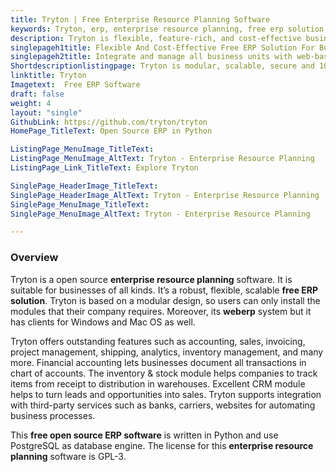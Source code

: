 ```yaml
---
title: Tryton | Free Enterprise Resource Planning Software
keywords: Tryton, erp, enterprise resource planning, free erp solution, free erp application, free open source erp software, weberp, erp modules
description: Tryton is flexible, feature-rich, and cost-effective business software. It’s an easy-to-use free ERP application and ideal for businesses of any size and type.
singlepageh1title: Flexible And Cost-Effective Free ERP Solution For Businesses
singlepageh2title: Integrate and manage all business units with web-based free open source ERP software. Highly scalable, secure, and modular system for every type of business.
Shortdescriptionlistingpage: Tryton is modular, scalable, secure and 100% open source ERP software for companies of all scales.
linktitle: Tryton
Imagetext:  Free ERP Software 
draft: false
weight: 4
layout: "single"
GithubLink: https://github.com/tryton/tryton
HomePage_TitleText: Open Source ERP in Python

ListingPage_MenuImage_TitleText: 
ListingPage_MenuImage_AltText: Tryton - Enterprise Resource Planning
ListingPage_Link_TitleText: Explore Tryton

SinglePage_HeaderImage_TitleText: 
SinglePage_HeaderImage_AltText: Tryton - Enterprise Resource Planning
SinglePage_MenuImage_TitleText: 
SinglePage_MenuImage_AltText: Tryton - Enterprise Resource Planning

---
```

### **Overview**

Tryton is a open source **enterprise resource planning** software. It is suitable for businesses of all kinds. It’s a robust, flexible, scalable **free ERP solution**. Tryton is based on a modular design, so users can only install the modules that their company requires. Moreover, its **weberp** system but it has clients for Windows and Mac OS as well.

Tryton offers outstanding features such as accounting, sales, invoicing, project management, shipping, analytics, inventory management, and many more. Financial accounting lets businesses document all transactions in chart of accounts. The inventory &amp; stock module helps companies to track items from receipt to distribution in warehouses. Excellent CRM module helps to turn leads and opportunities into sales. Tryton supports integration with third-party services such as banks, carriers, websites for automating business processes.

This **free open source ERP software** is written in Python and use PostgreSQL as database engine. The license for this **enterprise resource planning** software is GPL-3.

